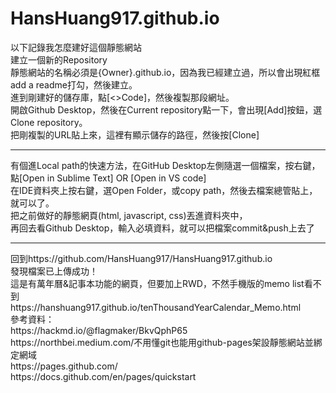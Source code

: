 # HansHuang917.github.io
以下記錄我怎麼建好這個靜態網站<br>
建立一個新的Repository<br>
靜態網站的名稱必須是{Owner}.github.io，因為我已經建立過，所以會出現紅框<br>
add a readme打勾，然後建立。<br>
進到剛建好的儲存庫，點[<>Code]，然後複製那段網址。<br>
開啟Github Desktop，然後在Current repository點一下，會出現[Add]按鈕，選Clone repository。<br> 
把剛複製的URL貼上來，這裡有顯示儲存的路徑，然後按[Clone]<br>
<hr>
有個進Local path的快速方法，在GitHub Desktop左側隨選一個檔案，按右鍵，點[Open in Sublime Text] OR [Open in VS code]<br>
在IDE資料夾上按右鍵，選Open Folder，或copy path，然後去檔案總管貼上，就可以了。<br>
把之前做好的靜態網頁(html, javascript, css)丟進資料夾中，<br>
再回去看Github Desktop，輸入必填資料，就可以把檔案commit&push上去了<br>
<hr>  
回到https://github.com/HansHuang917/HansHuang917.github.io<br>
發現檔案已上傳成功！<br>
這是有萬年曆&記事本功能的網頁，但要加上RWD，不然手機版的memo list看不到<br>
https://hanshuang917.github.io/tenThousandYearCalendar_Memo.html<br>
參考資料：<br>
https://hackmd.io/@flagmaker/BkvQphP65<br>
https://northbei.medium.com/不用懂git也能用github-pages架設靜態網站並綁定網域<br>
https://pages.github.com/<br>
https://docs.github.com/en/pages/quickstart<br>

